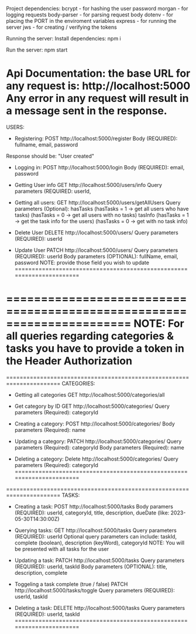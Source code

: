 Project dependencies:
bcrypt - for hashing the user password
morgan - for logging requests 
body-parser - for parsing request body
dotenv - for placing the PORT in the enviroment variables
express - for running the server
jws - for creating / verifying the tokens


Running the server:
Install dependencies:
npm i

Run the server:
npm start


Api Documentation:
the base URL for any request is:
http://localhost:5000
Any error in any request will result in a message sent in the response.
======================================================================
USERS:

- Registering:
POST	http://localhost:5000/register
Body (REQUIRED): 	fullname, email, password 

Response should be: "User created"

- Logging in:
POST	http://localhost:5000/login
Body (REQUIRED): 	email, password

- Getting User info
GET	http://localhost:5000/users/info
Query parameters (REQUIRED:	userId, 

- Getting all users:
GET	http://localhost:5000/users/getAllUsers
Query parameters (Optional):
	hasTasks 		(hasTasks = 1 -> get all users who have tasks)
				(hasTasks = 0 -> get all users with no tasks)
	tasInfo
				(hasTasks = 1 -> get the task info for the users)
				(hasTasks = 0 -> get with no task info)
- Delete User
DELETE	http://localhost:5000/users/
Query parameters (REQUIRED):	userId

- Update User
PATCH	http://localhost:5000/users/
Query parameters (REQUIRED):	userId
Body parameters (OPTIONAL): fullName, email, password
NOTE: provide those field you wish to update
======================================================================

======================================================================
NOTE: For all queries regarding categories & tasks you have to provide
a token in the Header Authorization
======================================================================

======================================================================
CATEGORIES:

- Getting all categories
GET	http://localhost:5000/categories/all

- Get category by ID
GET	http://localhost:5000/categories/
Query parameters (Required):	categoryId

- Creating a category:
POST	http://localhost:5000/categories/
Body parameters (Required):	name

- Updating a category:
PATCH	http://localhost:5000/categories/
Query parameters (Required):	categoryId
Body parameters (Required): name

- Deleting a category:
Delete	http://localhost:5000/categories/
Query parameters (Required):	categoryId
======================================================================

======================================================================
TASKS:

- Creating a task:
POST http://localhost:5000/tasks
Body paramers (REQUIRED): userId, categoryId, title, description, dueDate (like: 2023-05-30T14:30:00Z)

- Querying tasks:
GET http://localhost:5000/tasks
Query parameters (REQUIRED): userId
Optional query parameters can include: 
	taskId, 
	complete (boolean), 
	description (keyWord),
	categoryId
NOTE: You will be presented with all tasks for the user


- Updating a task:
PATCH http://localhost:5000/tasks
Query parameters (REQUIRED): userId, taskId
Body parameters (OPTIONAL): title, description, complete

- Toggeling a task complete (true / false)
PATCH http://localhost:5000/tasks/toggle
Query parameters (REQUIRED): userId, taskId

- Deleting a task:
DELETE http://localhost:5000/tasks
Query parameters (REQUIRED): userId, taskId
======================================================================


